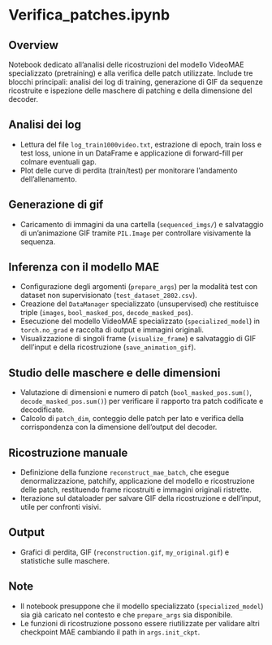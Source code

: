 # Verifica_patches.ipynb

## Overview
Notebook dedicato all’analisi delle ricostruzioni del modello VideoMAE specializzato (pretraining) e alla verifica delle patch utilizzate. Include tre blocchi principali: analisi dei log di training, generazione di GIF da sequenze ricostruite e ispezione delle maschere di patching e della dimensione del decoder.

## Analisi dei log
- Lettura del file `log_train1000video.txt`, estrazione di epoch, train loss e test loss, unione in un DataFrame e applicazione di forward-fill per colmare eventuali gap.
- Plot delle curve di perdita (train/test) per monitorare l’andamento dell’allenamento.

## Generazione di gif
- Caricamento di immagini da una cartella (`sequenced_imgs/`) e salvataggio di un’animazione GIF tramite `PIL.Image` per controllare visivamente la sequenza.

## Inferenza con il modello MAE
- Configurazione degli argomenti (`prepare_args`) per la modalità test con dataset non supervisionato (`test_dataset_2802.csv`).
- Creazione del `DataManager` specializzato (unsupervised) che restituisce triple (`images`, `bool_masked_pos`, `decode_masked_pos`).
- Esecuzione del modello VideoMAE specializzato (`specialized_model`) in `torch.no_grad` e raccolta di output e immagini originali.
- Visualizzazione di singoli frame (`visualize_frame`) e salvataggio di GIF dell’input e della ricostruzione (`save_animation_gif`).

## Studio delle maschere e delle dimensioni
- Valutazione di dimensioni e numero di patch (`bool_masked_pos.sum()`, `decode_masked_pos.sum()`) per verificare il rapporto tra patch codificate e decodificate.
- Calcolo di `patch_dim`, conteggio delle patch per lato e verifica della corrispondenza con la dimensione dell’output del decoder.

## Ricostruzione manuale
- Definizione della funzione `reconstruct_mae_batch`, che esegue denormalizzazione, patchify, applicazione del modello e ricostruzione delle patch, restituendo frame ricostruiti e immagini originali ristrette.
- Iterazione sul dataloader per salvare GIF della ricostruzione e dell’input, utile per confronti visivi.

## Output
- Grafici di perdita, GIF (`reconstruction.gif`, `my_original.gif`) e statistiche sulle maschere.

## Note
- Il notebook presuppone che il modello specializzato (`specialized_model`) sia già caricato nel contesto e che `prepare_args` sia disponibile.
- Le funzioni di ricostruzione possono essere riutilizzate per validare altri checkpoint MAE cambiando il path in `args.init_ckpt`.
